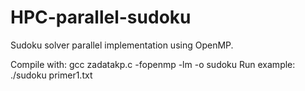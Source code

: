 # HPC-parallel-sudoku
Sudoku solver parallel implementation using OpenMP.

Compile with:
gcc zadatakp.c -fopenmp -lm -o sudoku
Run example:
./sudoku primer1.txt

